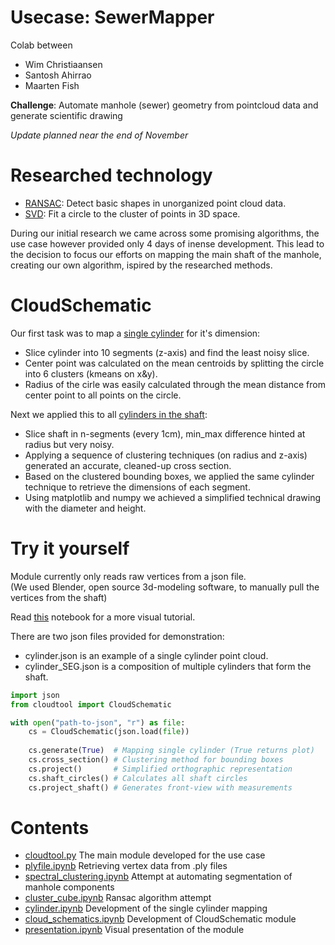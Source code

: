 # Usecase: SewerMapper

Colab between
- Wim Christiaansen
- Santosh Ahirrao
- Maarten Fish

**Challenge**: Automate manhole (sewer) geometry from pointcloud data and generate scientific drawing

*Update planned near the end of November*

# Researched technology
- [RANSAC](http://www.hinkali.com/Education/PointCloud.pdf): Detect basic shapes in unorganized point cloud data.
- [SVD](https://meshlogic.github.io/posts/jupyter/curve-fitting/fitting-a-circle-to-cluster-of-3d-points/):  Fit a circle to the cluster of points in 3D space.

During our initial research we came across some promising algorithms, the use case however provided only 4 days of inense development. This lead to the decision to focus our efforts on mapping the main shaft of the manhole, creating our own algorithm, ispired by the researched methods.

# CloudSchematic

Our first task was to map a [single cylinder](https://github.com/FishMaarten/SewerMapper/blob/master/Notebooks/cylinder.ipynb) for it's dimension:
- Slice cylinder into 10 segments (z-axis) and find the least noisy slice.
- Center point was calculated on the mean centroids by splitting the circle into 6 clusters (kmeans on x&y).
- Radius of the cirle was easily calculated through the mean distance from center point to all points on the circle.

Next we applied this to all [cylinders in the shaft](https://github.com/FishMaarten/SewerMapper/blob/master/Notebooks/cloud_schematics.ipynb):
- Slice shaft in n-segments (every 1cm), min_max difference hinted at radius but very noisy.
- Applying a sequence of clustering techniques (on radius and z-axis) generated an accurate, cleaned-up cross section.
- Based on the clustered bounding boxes, we applied the same cylinder technique to retrieve the dimensions of each segment.
- Using matplotlib and numpy we achieved a simplified technical drawing with the diameter and height.

# Try it yourself

Module currently only reads raw vertices from a json file.  
(We used Blender, open source 3d-modeling software, to manually pull the vertices from the shaft)

Read [this](https://github.com/FishMaarten/SewerMapper/blob/master/Notebooks/presentation.ipynb) notebook for a more visual tutorial.

There are two json files provided for demonstration:
- cylinder.json is an example of a single cylinder point cloud.
- cylinder_SEG.json is a composition of multiple cylinders that form the shaft.

```py
import json
from cloudtool import CloudSchematic

with open("path-to-json", "r") as file:
    cs = CloudSchematic(json.load(file))
    
    cs.generate(True)  # Mapping single cylinder (True returns plot) 
    cs.cross_section() # Clustering method for bounding boxes
    cs.project()       # Simplified orthographic representation
    cs.shaft_circles() # Calculates all shaft circles
    cs.project_shaft() # Generates front-view with measurements
```
# Contents
- [cloudtool.py](https://github.com/FishMaarten/SewerMapper/blob/master/cloudtool.py) The main module developed for the use case
- [plyfile.ipynb](https://github.com/FishMaarten/SewerMapper/blob/master/Notebooks/plyfile.ipynb) Retrieving vertex data from .ply files
- [spectral_clustering.ipynb](https://github.com/FishMaarten/SewerMapper/blob/master/Notebooks/spectral_clustering.ipynb) Attempt at automating segmentation of manhole components
- [cluster_cube.ipynb](https://github.com/FishMaarten/SewerMapper/blob/master/Notebooks/cluster_cube.ipynb) Ransac algorithm attempt
- [cylinder.ipynb](https://github.com/FishMaarten/SewerMapper/blob/master/Notebooks/cylinder.ipynb) Development of the single cylinder mapping
- [cloud_schematics.ipynb](https://github.com/FishMaarten/SewerMapper/blob/master/Notebooks/cloud_schematics.ipynb) Development of CloudSchematic module
- [presentation.ipynb](https://github.com/FishMaarten/SewerMapper/blob/master/Notebooks/presentation.ipynb) Visual presentation of the module
